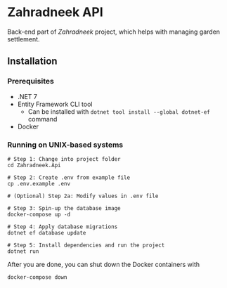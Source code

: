 # Zahradneek API

Back-end part of *Zahradneek* project, which helps with managing garden settlement.

## Installation

### Prerequisites
- .NET 7
- Entity Framework CLI tool
  - Can be installed with `dotnet tool install --global dotnet-ef` command
- Docker

### Running on UNIX-based systems
```shell
# Step 1: Change into project folder
cd Zahradneek.Api 

# Step 2: Create .env from example file
cp .env.example .env 

# (Optional) Step 2a: Modify values in .env file

# Step 3: Spin-up the database image
docker-compose up -d

# Step 4: Apply database migrations
dotnet ef database update

# Step 5: Install dependencies and run the project
dotnet run
```

After you are done, you can shut down the Docker containers with
```shell
docker-compose down
```